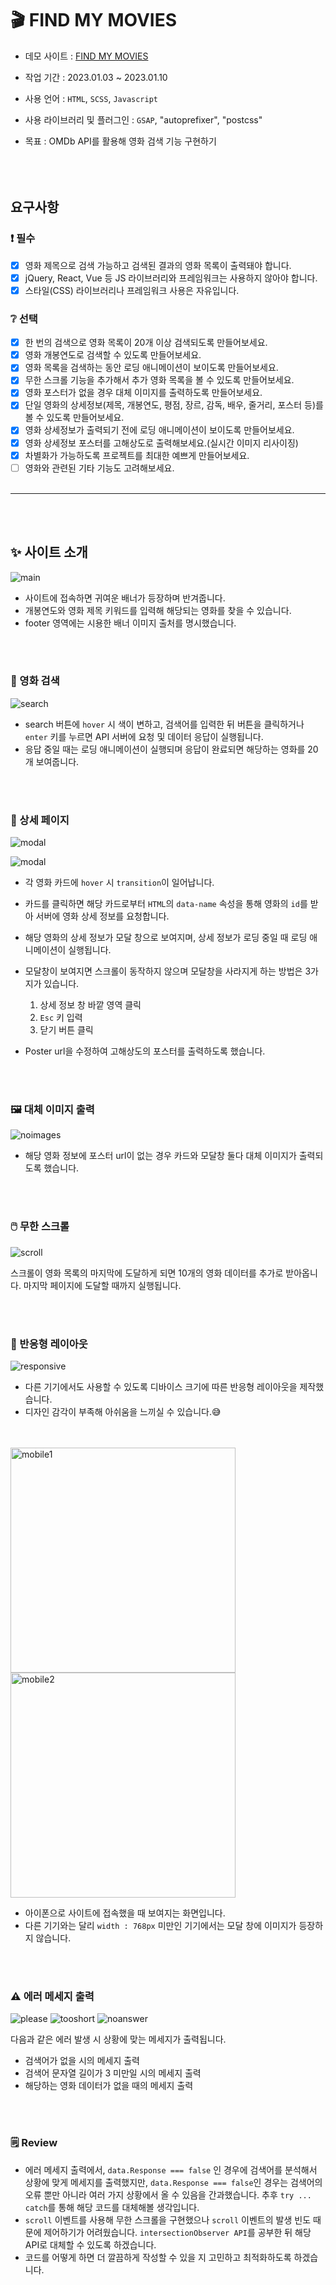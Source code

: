 # 🎬 FIND MY MOVIES

- 데모 사이트 : [FIND MY MOVIES](https://coruscating-klepon-9efb9d.netlify.app/)

- 작업 기간 : 2023.01.03 ~ 2023.01.10
- 사용 언어 : `HTML`, `SCSS`, `Javascript`
- 사용 라이브러리 및 플러그인 : `GSAP`, "autoprefixer", "postcss"

- 목표 : OMDb API를 활용해 영화 검색 기능 구현하기
  <br /><br /><br /><br />

## 요구사항

### ❗ 필수

- [x] 영화 제목으로 검색 가능하고 검색된 결과의 영화 목록이 출력돼야 합니다.
- [x] jQuery, React, Vue 등 JS 라이브러리와 프레임워크는 사용하지 않아야 합니다.
- [x] 스타일(CSS) 라이브러리나 프레임워크 사용은 자유입니다.

### ❔ 선택

- [x] 한 번의 검색으로 영화 목록이 20개 이상 검색되도록 만들어보세요.
- [x] 영화 개봉연도로 검색할 수 있도록 만들어보세요.
- [x] 영화 목록을 검색하는 동안 로딩 애니메이션이 보이도록 만들어보세요.
- [x] 무한 스크롤 기능을 추가해서 추가 영화 목록을 볼 수 있도록 만들어보세요.
- [x] 영화 포스터가 없을 경우 대체 이미지를 출력하도록 만들어보세요.
- [x] 단일 영화의 상세정보(제목, 개봉연도, 평점, 장르, 감독, 배우, 줄거리, 포스터 등)를 볼 수 있도록 만들어보세요.
- [x] 영화 상세정보가 출력되기 전에 로딩 애니메이션이 보이도록 만들어보세요.
- [x] 영화 상세정보 포스터를 고해상도로 출력해보세요.(실시간 이미지 리사이징)
- [x] 차별화가 가능하도록 프로젝트를 최대한 예쁘게 만들어보세요.
- [ ] 영화와 관련된 기타 기능도 고려해보세요.
      <br /><br />

---

<br /><br />

## ✨ 사이트 소개
![main](https://user-images.githubusercontent.com/102499959/211477330-833c68c0-1ab7-42b4-8991-d3a177bb6035.gif)

- 사이트에 접속하면 귀여운 배너가 등장하며 반겨줍니다.
- 개봉연도와 영화 제목 키워드를 입력해 해당되는 영화를 찾을 수 있습니다. 
- footer 영역에는 시용한 배너 이미지 출처를 명시했습니다.

<br /><br />

### 🔎 영화 검색
![search](https://user-images.githubusercontent.com/102499959/211478787-2632b881-fd6d-47ad-b7e5-bb3f69d38225.gif)

- search 버튼에 `hover` 시 색이 변하고, 검색어를 입력한 뒤 버튼을 클릭하거나 `enter` 키를 누르면 API 서버에 요청 및 데이터 응답이 실행됩니다.
- 응답 중일 때는 로딩 애니메이션이 실행되며 응답이 완료되면 해당하는 영화를 20개 보여줍니다.

<br /><br />

### 👀 상세 페이지
![modal](https://user-images.githubusercontent.com/102499959/211480952-91f4eba3-7309-434b-8867-50037863282d.gif)

![modal](https://user-images.githubusercontent.com/102499959/211481569-da4e7a2a-bfaa-4452-b2de-65c3e7c4982d.png)
<br/>
- 각 영화 카드에 `hover` 시 `transition`이 일어납니다.
- 카드를 클릭하면 해당 카드로부터 `HTML`의 `data-name` 속성을 통해 영화의 `id`를 받아 서버에 영화 상세 정보를 요청합니다.
- 해당 영화의 상세 정보가 모달 창으로 보여지며, 상세 정보가 로딩 중일 때 로딩 애니메이션이 실행됩니다.
- 모달창이 보여지면 스크롤이 동작하지 않으며 모달창을 사라지게 하는 방법은 3가지가 있습니다.
  1. 상세 정보 창 바깥 영역 클릭
  2. `Esc` 키 입력
  3. 닫기 버튼 클릭


- Poster url을 수정하여 고해상도의 포스터를 출력하도록 했습니다.


<br /><br />

### 🖼️ 대체 이미지 출력
![noimages](https://user-images.githubusercontent.com/102499959/211485483-c916d5b4-0871-4d35-b957-8ed2ed539341.gif)
- 해당 영화 정보에 포스터 url이 없는 경우 카드와 모달창 둘다 대체 이미지가 출력되도록 했습니다.



<br /><br />


### 🖱️ 무한 스크롤
![scroll](https://user-images.githubusercontent.com/102499959/211485925-760bceaf-d88b-4b93-b3c8-e810377b20ca.gif)

스크롤이 영화 목록의 마지막에 도달하게 되면 10개의 영화 데이터를 추가로 받아옵니다. 마지막 페이지에 도달할 때까지 실행됩니다.



<br /><br />


### 📱 반응형 레이아웃
![responsive](https://user-images.githubusercontent.com/102499959/211487479-a3ef1063-663e-45f6-b125-8b636b1a53a1.gif)
- 다른 기기에서도 사용할 수 있도록 디바이스 크기에 따른 반응형 레이아웃을 제작했습니다.
- 디자인 감각이 부족해 아쉬움을 느끼실 수 있습니다.😅

<br /><br />
<img width="360" src="https://user-images.githubusercontent.com/102499959/211488265-65d576b5-aff0-42cc-8632-280f067ff718.jpg" alt="mobile1" />
<img width="360" src="https://user-images.githubusercontent.com/102499959/211488269-6cdbc845-82de-4e5a-b12d-f5b20c99e32c.jpg" alt="mobile2" />

- 아이폰으로 사이트에 접속했을 때 보여지는 화면입니다.
- 다른 기기와는 달리 `width : 768px` 미만인 기기에서는 모달 창에 이미지가 등장하지 않습니다.


<br /><br />


### ⚠️ 에러 메세지 출력

![please](https://user-images.githubusercontent.com/102499959/211490347-35bd8f31-a361-4c26-9d3b-94b4d4c142d0.png)
![tooshort](https://user-images.githubusercontent.com/102499959/211490341-94e1f2b7-f074-4824-92a9-e28521ed2716.png)
![noanswer](https://user-images.githubusercontent.com/102499959/211490344-a44fca92-e4d5-4c1b-a542-8ec70ec5fbca.png)

다음과 같은 에러 발생 시 상황에 맞는 메세지가 출력됩니다.
- 검색어가 없을 시의 메세지 출력
- 검색어 문자열 길이가 3 미만일 시의 메세지 출력
- 해당하는 영화 데이터가 없을 때의 메세지 출력



<br /><br />


### 🗒️ Review
- 에러 메세지 출력에서, `data.Response === false` 인 경우에 검색어를 분석해서 상황에 맞게 메세지를 출력했지만, `data.Response === false`인 경우는 검색어의 오류 뿐만 아니라 여러 가지 상황에서 올 수 있음을 간과했습니다. 추후 `try ... catch`를 통해 해당 코드를 대체해볼 생각입니다.
- `scroll` 이벤트를 사용해 무한 스크롤을 구현했으나 `scroll` 이벤트의 발생 빈도 때문에 제어하기가 어려웠습니다. `intersectionObserver API`를 공부한 뒤 해당 API로 대체할 수 있도록 하겠습니다.
- 코드를 어떻게 하면 더 깔끔하게 작성할 수 있을 지 고민하고 최적화하도록 하겠습니다.
